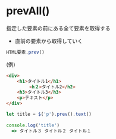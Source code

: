 # prevAll()
    
指定した要素の前にある全て要素を取得する
- 直前の要素から取得していく
```js
HTML要素.prev()
```
  
(例)
```html
<div>
    <h1>タイトル1</h1>
  　　　　<h２>タイトル2</h2>
    <h3>タイトル3</h3>
    <p>テキスト</p>
</div>
```
```js
let title = $('p').prev().text()
  
console.log('title')
  => タイトル３ タイトル２ タイトル１
```

